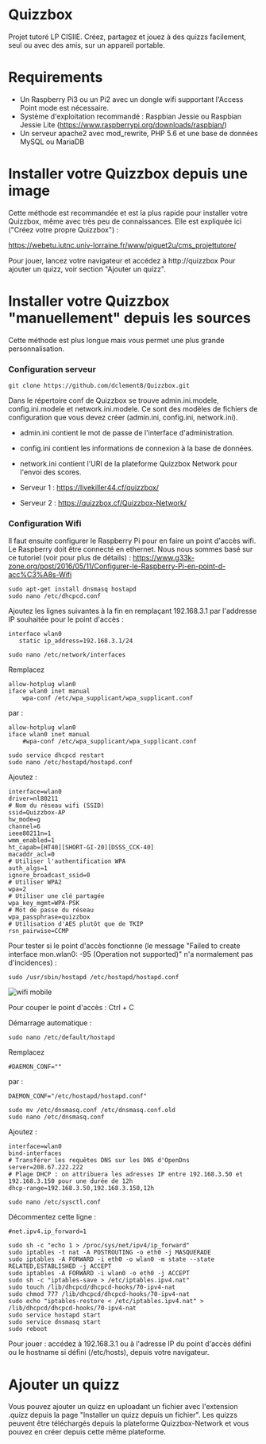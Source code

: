 # Quizzbox
Projet tutoré LP CISIIE.
Créez, partagez et jouez à des quizzs facilement, seul ou avec des amis, sur un appareil portable.

# Requirements
- Un Raspberry Pi3 ou un Pi2 avec un dongle wifi supportant l'Access Point mode est nécessaire.
- Système d'exploitation recommandé : Raspbian Jessie ou Raspbian Jessie Lite (https://www.raspberrypi.org/downloads/raspbian/)
- Un serveur apache2 avec mod_rewrite, PHP 5.6 et une base de données MySQL ou MariaDB

# Installer votre Quizzbox depuis une image
Cette méthode est recommandée et est la plus rapide pour installer votre Quizzbox, même avec très peu de connaissances.
Elle est expliquée ici ("Créez votre propre Quizzbox") : 

https://webetu.iutnc.univ-lorraine.fr/www/piguet2u/cms_projettutore/

Pour jouer, lancez votre navigateur et accédez à http://quizzbox
Pour ajouter un quizz, voir section "Ajouter un quizz".

# Installer votre Quizzbox "manuellement" depuis les sources
Cette méthode est plus longue mais vous permet une plus grande personnalisation.
### Configuration serveur
```
git clone https://github.com/dclement8/Quizzbox.git
```
Dans le répertoire conf de Quizzbox se trouve admin.ini.modele, config.ini.modele et network.ini.modele.
Ce sont des modèles de fichiers de configuration que vous devez créer (admin.ini, config.ini, network.ini).

- admin.ini contient le mot de passe de l'interface d'administration.
- config.ini contient les informations de connexion à la base de données.
- network.ini contient l'URI de la plateforme Quizzbox Network pour l'envoi des scores.

- Serveur 1 : https://livekiller44.cf/quizzbox/
- Serveur 2 : https://quizzbox.cf/Quizzbox-Network/

### Configuration Wifi

Il faut ensuite configurer le Raspberry Pi pour en faire un point d'accès wifi.
Le Raspberry doit être connecté en ethernet.
Nous nous sommes basé sur ce tutoriel (voir pour plus de détails) : https://www.g33k-zone.org/post/2016/05/11/Configurer-le-Raspberry-Pi-en-point-d-acc%C3%A8s-Wifi

```
sudo apt-get install dnsmasq hostapd
sudo nano /etc/dhcpcd.conf
```

Ajoutez les lignes suivantes à la fin en remplaçant 192.168.3.1 par l'addresse IP souhaitée pour le point d'accès :
```
interface wlan0  
   static ip_address=192.168.3.1/24
```

```
sudo nano /etc/network/interfaces
```

Remplacez
```
allow-hotplug wlan0  
iface wlan0 inet manual  
    wpa-conf /etc/wpa_supplicant/wpa_supplicant.conf
```
par :
```
allow-hotplug wlan0  
iface wlan0 inet manual  
    #wpa-conf /etc/wpa_supplicant/wpa_supplicant.conf
```

```
sudo service dhcpcd restart
sudo nano /etc/hostapd/hostapd.conf
```

Ajoutez :
```
interface=wlan0
driver=nl80211
# Nom du réseau wifi (SSID)
ssid=Quizzbox-AP
hw_mode=g
channel=6
ieee80211n=1
wmm_enabled=1
ht_capab=[HT40][SHORT-GI-20][DSSS_CCK-40]
macaddr_acl=0
# Utiliser l'authentification WPA
auth_algs=1
ignore_broadcast_ssid=0
# Utiliser WPA2
wpa=2
# Utiliser une clé partagée
wpa_key_mgmt=WPA-PSK
# Mot de passe du réseau
wpa_passphrase=quizzbox
# Utilisation d'AES plutôt que de TKIP
rsn_pairwise=CCMP
```

Pour tester si le point d'accès fonctionne (le message "Failed to create interface mon.wlan0: -95 (Operation not supported)" n'a normalement pas d'incidences) :
```
sudo /usr/sbin/hostapd /etc/hostapd/hostapd.conf
```

![wifi mobile](http://image.noelshack.com/fichiers/2017/11/1489616772-wifi.png)

Pour couper le point d'accès : Ctrl + C

Démarrage automatique :
```
sudo nano /etc/default/hostapd
```

Remplacez
```
#DAEMON_CONF=""
```
par :
```
DAEMON_CONF="/etc/hostapd/hostapd.conf"
```

```
sudo mv /etc/dnsmasq.conf /etc/dnsmasq.conf.old
sudo nano /etc/dnsmasq.conf
```

Ajoutez :
```
interface=wlan0
bind-interfaces
# Transférer les requêtes DNS sur les DNS d'OpenDns
server=208.67.222.222
# Plage DHCP : on attribuera les adresses IP entre 192.168.3.50 et 192.168.3.150 pour une durée de 12h
dhcp-range=192.168.3.50,192.168.3.150,12h
```

```
sudo nano /etc/sysctl.conf
```
Décommentez cette ligne :
```
#net.ipv4.ip_forward=1
```

```
sudo sh -c "echo 1 > /proc/sys/net/ipv4/ip_forward"
sudo iptables -t nat -A POSTROUTING -o eth0 -j MASQUERADE  
sudo iptables -A FORWARD -i eth0 -o wlan0 -m state --state RELATED,ESTABLISHED -j ACCEPT  
sudo iptables -A FORWARD -i wlan0 -o eth0 -j ACCEPT
sudo sh -c "iptables-save > /etc/iptables.ipv4.nat"
sudo touch /lib/dhcpcd/dhcpcd-hooks/70-ipv4-nat
sudo chmod 777 /lib/dhcpcd/dhcpcd-hooks/70-ipv4-nat
sudo echo "iptables-restore < /etc/iptables.ipv4.nat" > /lib/dhcpcd/dhcpcd-hooks/70-ipv4-nat
sudo service hostapd start
sudo service dnsmasq start
sudo reboot
```

Pour jouer :
accédez à 192.168.3.1 ou à l'adresse IP du point d'accès défini ou le hostname si défini (/etc/hosts), depuis votre navigateur.

# Ajouter un quizz
Vous pouvez ajouter un quizz en uploadant un fichier avec l'extension .quizz depuis la page "Installer un quizz depuis un fichier".
Les quizzs peuvent être téléchargés depuis la plateforme Quizzbox-Network et vous pouvez en créer depuis cette même plateforme.
